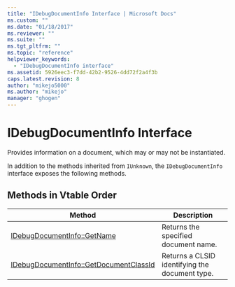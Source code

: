```yaml
---
title: "IDebugDocumentInfo Interface | Microsoft Docs"
ms.custom: ""
ms.date: "01/18/2017"
ms.reviewer: ""
ms.suite: ""
ms.tgt_pltfrm: ""
ms.topic: "reference"
helpviewer_keywords: 
  - "IDebugDocumentInfo interface"
ms.assetid: 5926eec3-f7dd-42b2-9526-4dd72f2a4f3b
caps.latest.revision: 8
author: "mikejo5000"
ms.author: "mikejo"
manager: "ghogen"
---
```

# IDebugDocumentInfo Interface
Provides information on a document, which may or may not be instantiated.  
  
 In addition to the methods inherited from `IUnknown`, the `IDebugDocumentInfo` interface exposes the following methods.  
  
## Methods in Vtable Order  
  
|Method|Description|  
|------------|-----------------|  
|[IDebugDocumentInfo::GetName](../../winscript/reference/idebugdocumentinfo-getname.md)|Returns the specified document name.|  
|[IDebugDocumentInfo::GetDocumentClassId](../../winscript/reference/idebugdocumentinfo-getdocumentclassid.md)|Returns a CLSID identifying the document type.|